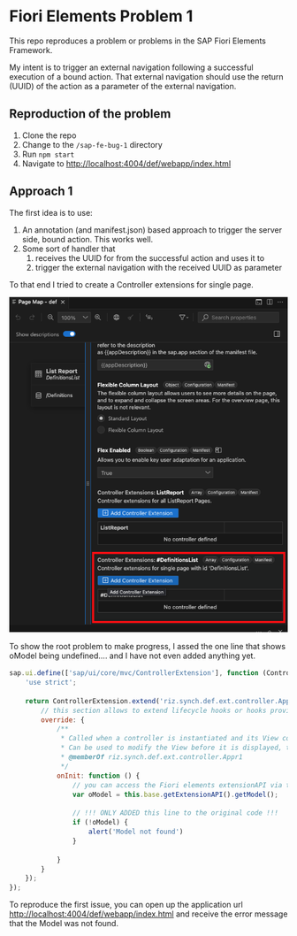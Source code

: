 # Fiori Elements Problem 1
This repo reproduces a problem or problems in the SAP Fiori Elements Framework. 

My intent is to trigger an external navigation following a successful execution of a bound action. That external navigation should use the return (UUID) of the action as a parameter of the external navigation. 


## Reproduction of the problem
1. Clone the repo
2. Change to the `/sap-fe-bug-1` directory
3. Run `npm start`
4. Navigate to [http://localhost:4004/def/webapp/index.html](http://localhost:4004/def/webapp/index.html)

## Approach 1
The first idea is to use:
1. An annotation (and manifest.json) based approach to trigger the server side, bound action. This works well. 
2. Some sort of handler that
    1. receives the UUID for from the successful action and uses it to 
    2. trigger the external navigation with the received UUID as parameter


To that end I tried to create a Controller extensions for single page. 

<img src="./docs/screenshots/controller_extension_singlepage.png">

To show the root problem to make progress, I assed the one line that shows oModel being undefined.... and I have not even added anything yet. 

```javascript
sap.ui.define(['sap/ui/core/mvc/ControllerExtension'], function (ControllerExtension) {
	'use strict';

	return ControllerExtension.extend('riz.synch.def.ext.controller.Appr1', {
		// this section allows to extend lifecycle hooks or hooks provided by Fiori elements
		override: {
			/**
             * Called when a controller is instantiated and its View controls (if available) are already created.
             * Can be used to modify the View before it is displayed, to bind event handlers and do other one-time initialization.
             * @memberOf riz.synch.def.ext.controller.Appr1
             */
			onInit: function () {
				// you can access the Fiori elements extensionAPI via this.base.getExtensionAPI
				var oModel = this.base.getExtensionAPI().getModel();

				// !!! ONLY ADDED this line to the original code !!!
				if (!oModel) {
					alert('Model not found')
				}

			}
		}
	});
});
```

To reproduce the first issue, you can open up the application url [http://localhost:4004/def/webapp/index.html](http://localhost:4004/def/webapp/index.html) and receive the error message that the Model was not found. 




